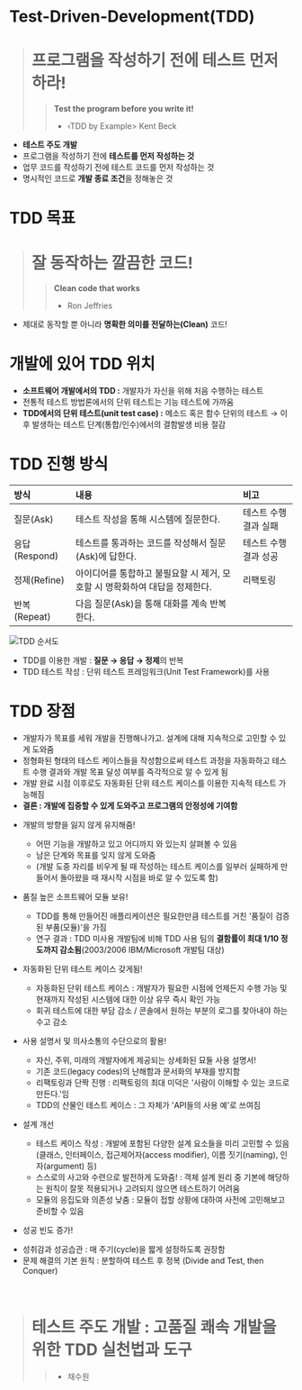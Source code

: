 
# Test-Driven-Development(TDD)
> # 프로그램을 작성하기 전에 테스트 먼저 하라!
> > **Test the program before you write it!**
> > - ‹TDD by Example> Kent Beck  

- **테스트 주도 개발**
- 프로그램을 작성하기 전에 **테스트를 먼저 작성하는 것**
- 업무 코드를 작성하기 전에 테스트 코드를 먼저 작성하는 것
- 명시적인 코드로 **개발 종료 조건**을 정해놓은 것  

# TDD 목표
> # 잘 동작하는 깔끔한 코드!
> > **Clean code that works**
> > - Ron Jeffries  

- 제대로 동작할 뿐 아니라 **명확한 의미를 전달하는(Clean)** 코드!  

# 개발에 있어 TDD 위치
- **소프트웨어 개발에서의 TDD :** 개발자가 자신을 위해 처음 수행하는 테스트
- 전통적 테스트 방법론에서의 단위 테스트는 기능 테스트에 가까움
- **TDD에서의 단위 테스트(unit test case) :** 메소드 혹은 함수 단위의 테스트 → 이후 발생하는 테스트 단계(통합/인수)에서의 결함발생 비용 절감  

# TDD 진행 방식
|방식|내용|비고|
|:---|:---|:---|
|질문(Ask)|테스트 작성을 통해 시스템에 질문한다.|테스트 수행 결과 실패|
|응답(Respond)|테스트를 통과하는 코드를 작성해서 질문(Ask)에 답한다.|테스트 수행 결과 성공|
|정제(Refine)|아이디어를 통합하고 불필요할 시 제거, 모호할 시 명확화하여 대답을 정제한다.|리팩토링|
|반복(Repeat)|다음 질문(Ask)을 통해 대화를 계속 반복한다.||  

![TDD 순서도](https://github.com/7ahyeon/Study/assets/107123698/d6262548-9495-478d-8288-161184ffed11)

- TDD를 이용한 개발 : **질문 → 응답 → 정제**의 반복
- TDD 테스트 작성 : 단위 테스트 프레임워크(Unit Test Framework)를 사용  

# TDD 장점
- 개발자가 목표를 세워 개발을 진행해나가고. 설계에 대해 지속적으로 고민할 수 있게 도와줌
- 정형화된 형태의 테스트 케이스들을 작성함으로써 테스트 과정을 자동화하고 테스트 수행 결과와 개발 목표 달성 여부를 즉각적으로 알 수 있게 됨
- 개발 완료 시점 이후로도 자동화된 단위 테스트 케이스를 이용한 지속적 테스트 가능해짐
- **결론 : 개발에 집중할 수 있게 도와주고 프로그램의 안정성에 기여함**

* 개발의 방향을 잃지 않게 유지해줌!  
  - 어떤 기능을 개발하고 있고 어디까지 와 있는지 살펴볼 수 있음
  - 남은 단계와 목표를 잊지 않게 도와줌
  - (개발 도중 자리를 비우게 될 때 작성하는 테스트 케이스를 일부러 실패하게 만들어서 돌아왔을 때 재시작 시점을 바로 알 수 있도록 함)  

* 품질 높은 소프트웨어 모듈 보유!
  - TDD를 통해 만들어진 애플리케이션은 필요한만큼 테스트를 거친 '품질이 검증된 부품(모듈)'을 가짐
  - 연구 결과 : TDD 미사용 개발팀에 비해 TDD 사용 팀의 **결함률이 최대 1/10 정도까지 감소됨**(2003/2006 IBM/Microsoft 개발팀 대상)  

* 자동화된 단위 테스트 케이스 갖게됨!
  - 자동화된 단위 테스트 케이스 : 개발자가 필요한 시점에 언제든지 수행 가능 및 현재까지 작성된 시스템에 대한 이상 유무 즉시 확인 가능
  - 회귀 테스트에 대한 부담 감소 / 콘솔에서 원하는 부분의 로그를 찾아내야 하는 수고 감소  

* 사용 설명서 및 의사소통의 수단으로의 활용!
  - 자신, 주위, 미래의 개발자에게 제공되는 상세화된 묘둘 사용 설명서!
  - 기존 코드(legacy codes)의 난해함과 문서화의 부재를 방지함
  - 리팩토링과 단짝 진행 : 리팩토링의 최대 미덕은 '사람이 이해할 수 있는 코드로 만든다.'임
  - TDD의 산물인 테스트 케이스 : 그 자체가 'API들의 사용 예'로 쓰여짐  

* 설계 개선
  - 테스트 케이스 작성 : 개발에 포함된 다양한 설계 요소들을 미리 고민할 수 있음(클래스, 인터페이스, 접근제어자(access modifier), 이름 짓기(naming), 인자(argument) 등)
  - 스스로의 사고와 수련으로 발전하게 도와줌! : 객체 설계 원리 중 기본에 해당하는 원칙이 잘못 적용되거나 고려되지 않으면 테스트하기 어려움
  - 모듈의 응집도와 의존성 낮춤 : 모듈이 접할 상황에 대하여 사전에 고민해보고 준비할 수 있음  

* 성공 빈도 증가!
 - 성취감과 성공습관 : 매 주기(cycle)을 짧게 설정하도록 권장함
 - 문제 해결의 기본 원칙 : 분할하여 테스트 후 정복 (Divide and Test, then Conquer)  

</br>

> # 테스트 주도 개발 : 고품질 쾌속 개발을 위한 TDD 실천법과 도구
> > - 채수원
